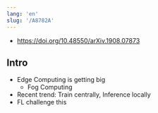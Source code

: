 ```yaml
---
lang: 'en'
slug: '/A8782A'
---
```


- https://doi.org/10.48550/arXiv.1908.07873

## Intro

- Edge Computing is getting big
  - Fog Computing
- Recent trend: Train centrally, Inference locally
- FL challenge this
